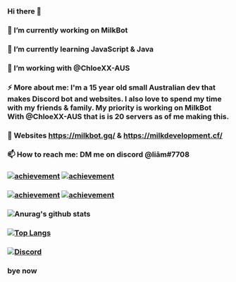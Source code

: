 ### Hi there 👋
### 🔭 I’m currently working on MilkBot
### 🌱 I’m currently learning JavaScript & Java
### 🤔 I’m working with @ChloeXX-AUS
### ⚡ More about me: I'm a 15 year old small Australian dev that makes Discord bot and websites. I also love to spend my time with my friends & family. My priority is working on MilkBot With @ChloeXX-AUS that is is 20 servers as of me making this.
### 💬 Websites https://milkbot.gq/ & https://milkdevelopment.cf/
### 📫 How to reach me: DM me on discord @liām#7708
### [![achievement](https://minecraftskinstealer.com/achievement/31/Achievement+Get%21/Small+dev)](https://minecraftskinstealer.com/achievement) [![achievement](https://minecraftskinstealer.com/achievement/2/Achievement+Get%21/+Learn+JavaScript)](https://minecraftskinstealer.com/achievement)
### [![achievement](https://minecraftskinstealer.com/achievement/34/Achievement+Get%21/Bot+in+20+Servers)](https://minecraftskinstealer.com/achievement) [![achievement](https://minecraftskinstealer.com/achievement/13/Achievement+Get%21/Learn+Java)](https://minecraftskinstealer.com/achievement)
### ![Anurag's github stats](https://github-readme-stats.vercel.app/api?username=liamobr-art&show_icons=true&theme=tokyonight) 
### [![Top Langs](https://github-readme-stats.vercel.app/api/top-langs/?username=liamobr-art&layout=compact&theme=tokyonight)](https://github.com/anuraghazra/github-readme-stats)
### [![Discord](https://img.shields.io/discord/560262402659057681.svg?label=&logo=discord&logoColor=ffffff&color=7389D8&labelColor=6A7EC2&style=flat-square)](https://discord.gg/)
### bye now
